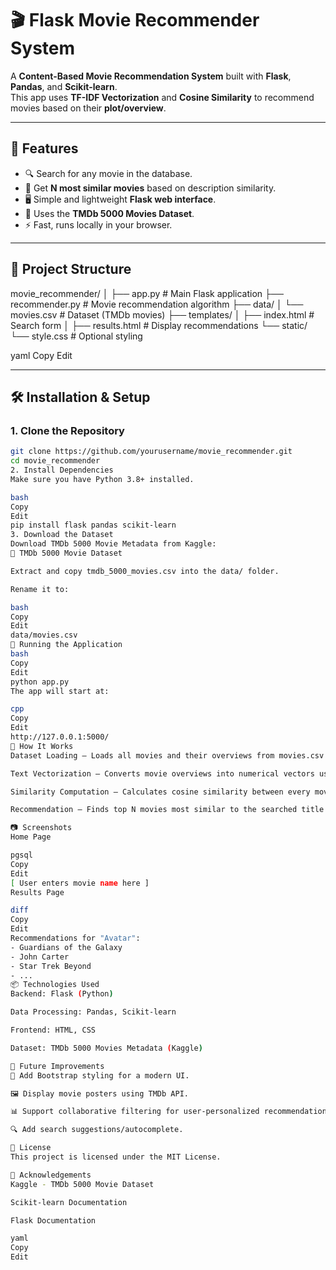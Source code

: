 # 🎬 Flask Movie Recommender System

A **Content-Based Movie Recommendation System** built with **Flask**, **Pandas**, and **Scikit-learn**.  
This app uses **TF-IDF Vectorization** and **Cosine Similarity** to recommend movies based on their **plot/overview**.

---

## 📌 Features
- 🔍 Search for any movie in the database.
- 🎯 Get **N most similar movies** based on description similarity.
- 🖥 Simple and lightweight **Flask web interface**.
- 📂 Uses the **TMDb 5000 Movies Dataset**.
- ⚡ Fast, runs locally in your browser.

---

## 📂 Project Structure
movie_recommender/
│
├── app.py # Main Flask application
├── recommender.py # Movie recommendation algorithm
├── data/
│ └── movies.csv # Dataset (TMDb movies)
├── templates/
│ ├── index.html # Search form
│ ├── results.html # Display recommendations
└── static/
└── style.css # Optional styling

yaml
Copy
Edit

---

## 🛠 Installation & Setup

### **1. Clone the Repository**
```bash
git clone https://github.com/yourusername/movie_recommender.git
cd movie_recommender
2. Install Dependencies
Make sure you have Python 3.8+ installed.

bash
Copy
Edit
pip install flask pandas scikit-learn
3. Download the Dataset
Download TMDb 5000 Movie Metadata from Kaggle:
🔗 TMDb 5000 Movie Dataset

Extract and copy tmdb_5000_movies.csv into the data/ folder.

Rename it to:

bash
Copy
Edit
data/movies.csv
🚀 Running the Application
bash
Copy
Edit
python app.py
The app will start at:

cpp
Copy
Edit
http://127.0.0.1:5000/
🧠 How It Works
Dataset Loading – Loads all movies and their overviews from movies.csv.

Text Vectorization – Converts movie overviews into numerical vectors using TF-IDF.

Similarity Computation – Calculates cosine similarity between every movie pair.

Recommendation – Finds top N movies most similar to the searched title.

📷 Screenshots
Home Page

pgsql
Copy
Edit
[ User enters movie name here ]
Results Page

diff
Copy
Edit
Recommendations for "Avatar":
- Guardians of the Galaxy
- John Carter
- Star Trek Beyond
- ...
📦 Technologies Used
Backend: Flask (Python)

Data Processing: Pandas, Scikit-learn

Frontend: HTML, CSS

Dataset: TMDb 5000 Movies Metadata (Kaggle)

🔮 Future Improvements
🎨 Add Bootstrap styling for a modern UI.

🖼 Display movie posters using TMDb API.

📊 Support collaborative filtering for user-personalized recommendations.

🔍 Add search suggestions/autocomplete.

📜 License
This project is licensed under the MIT License.

🙌 Acknowledgements
Kaggle - TMDb 5000 Movie Dataset

Scikit-learn Documentation

Flask Documentation

yaml
Copy
Edit
